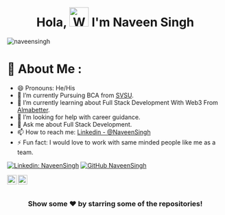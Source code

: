 <h1 align="center"> Hola, <img src="https://raw.githubusercontent.com/nixin72/nixin72/master/wave.gif" 
         alt="Waving hand animated gif"
         height="45"
         width="45" /> I'm Naveen Singh</h1>

<p align="left"> <img src="https://komarev.com/ghpvc/?username=iamnaveensingh&label=Views&color=blue&style=plastic" alt="naveensingh" /> </p>




# 💫 About Me :
- 😄 Pronouns: He/His
- 🔭 I’m currently Pursuing BCA from [SVSU](https://www.subharti.org/).
- 🌱 I’m currently learning about Full Stack Development With Web3 From [Almabetter](https://www.almabetter.com/).
- 🤔 I’m looking for help with career guidance.
- 💬 Ask me about Full Stack Development.
- 📫 How to reach me: [Linkedin - @NaveenSingh](https://www.linkedin.com/in/naveen-singh-16ba41221/)
- ⚡ Fun fact: I would love to work with same minded people like me as a team.

[![Linkedin: NaveenSingh](https://img.shields.io/badge/-NaveenSingh-blue?style=flat-square&logo=Linkedin&logoColor=white&link=https://www.linkedin.com/in/naveen-singh-16ba41221/)](https://www.linkedin.com/in/naveen-singh-16ba41221/)
[![GitHub NaveenSingh](https://img.shields.io/github/followers/iamnaveensingh?label=follow&style=social)](https://github.com/iamnaveensingh)

<a href="https://www.linkedin.com/in/naveen-singh-16ba41221/">
  <img align="left" alt="Naveen's Linkdein" width="22px" src="https://cdn.jsdelivr.net/npm/simple-icons@v3/icons/linkedin.svg" />
</a>
<a href="https://github.com/iamnaveensingh">
  <img align="left" alt="Naveen's 'GitHub" width="22px" src="https://cdn.jsdelivr.net/npm/simple-icons@v3/icons/github.svg" />
</a>
<br/>
<br/>

<div align="center">

### Show some ❤️ by starring some of the repositories!

</div>

